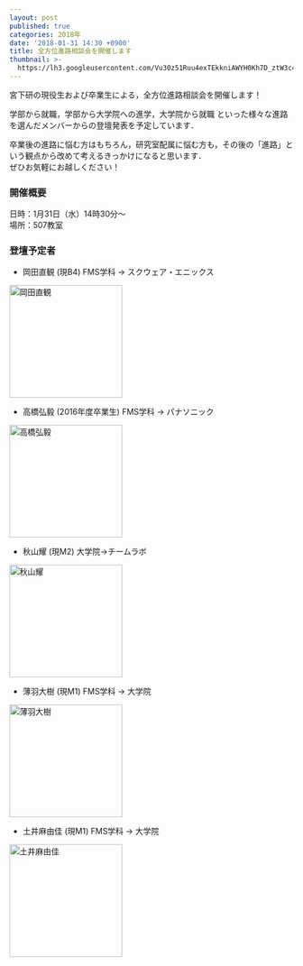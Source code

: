 ```yaml
---
layout: post
published: true
categories: 2018年
date: '2018-01-31 14:30 +0900'
title: 全方位進路相談会を開催します
thumbnail: >-
  https://lh3.googleusercontent.com/Vu30z51Ruu4exTEkkniAWYH0Kh7D_ztW3c4gDKSh30MQxZFXSiwhTCWOKxj5V_enXdoH_llnrcNZu8bi4KCYlDPyH05GoMny6V6wY1Pi1d6WgZ3PtAAfnpNwqNYCzUcOU-8fBvP65g7j68WC0Fi2sUnkc0vUDTXb-CGfPhT8rikb_fQRBEBP9wFmXhnkmoAlYCIC2x5sSCkvxCbIKYPHzNs-hA60IXgZWK8nyQNzguDpv3BreWB2VcZcIvEsywTuprTu3rCvum6ci30tE6ovijZWUTS0KmDyjWMnxWYCF76P4NqYb12SyFt_0joynSdd9OlZUN3edhO3ZrDLHbPIT5UVuOTdT3wDCohQ8R_6cxC1zRzHeGZeKFRek6rW30bw5MkiwFZ5QYDmN1NnDcr0dhPK4d2jiWWCcPglaK1HF8BR8PVKFZ5K-xEUdyj-yBXhU7vTxwryB405UetcTX6PzrZ427vogabYQ050iKxTWWXdIfPtNYiB8Yjz1MJODB3rW4S_65LIqTeUCHv2Cu0jh5SWrXQAi5zoy1dRW4NUlugGvLMGTp2TIVOpQJWqHkiXTQTw6yq2SGmpVkGGuWuOwhqzJCAwVe3FA7CYLPehHyOi9f43ztiELDaXpdHHl8ljly_56yjGwNHYEUZdlOaqpwf18BOY7Tyo=w1280-h720-no?pageId=103824382426691254815
---
```

宮下研の現役生および卒業生による，全方位進路相談会を開催します！  
  
学部から就職，学部から大学院への進学，大学院から就職 といった様々な進路を選んだメンバーからの登壇発表を予定しています．
  
卒業後の進路に悩む方はもちろん，研究室配属に悩む方も，その後の「進路」という観点から改めて考えるきっかけになると思います．  
ぜひお気軽にお越しください！  
  

### 開催概要
日時：1月31日（水）14時30分～  
場所：507教室  

### 登壇予定者
- 岡田直観 (現B4) FMS学科 → スクウェア・エニックス  
<img src="https://lh3.googleusercontent.com/bKKxc53jPVgNKzViUwK_pBUWZKhwj84kCwZZ1rjbO9DKiTzl1L22fc_exLcCXQJv6mhxCavr9_OOZtCC17W3bCXO0REtIBnBFB4IuyjxI7yt2WmGBlc63eQnEq95sI4dnem6foSog-nKywtWTjj3qCwVmTPUkGTUD3SzdxAiBugjsFqLX6vryp38D4wDMfjhix4kai3FjSyvG9YP31Ftl8e-cTWi1B8sI25Ft6MVhUJSk62-iJMbyRX6TjJeLVWom9pxt-mAxUV9hcsa1YKRu5BnpFyZerI4W5SmreaFSpFJVM2ipob8ONEohaQa9j2q9zsR6QMV6UubbcQQaWgSa_qof8g3MzfgjZbPX79-JLlLgwr2muYv0zyh4C-rD_cD-t7ST-5nbC9F4FCVcO1vQAV-2G4aJYLbM1T1Yfwni--ospl62qqqc4I0XawKLAkU9U_LhTc6QBWDmuS_KyLVyV_6qao8G2DfJye_q3z1Mt4dHLiMoqwaiQZ9NBI3roMqk48KO1wWTCLyIl90mj_tEoECdqNeUZrnAb3MCxLPhjgTFZafZGyEeGghHBYaOd87_KPqLOlg4dBwhNQS6GhiUQjNSC0DX_QNpM9_p5wO2eLKMuc75XQM24dpsUH4Al9g_9HorogoSAWr-j-owiRDz_c9cKd9WqbE=s600-no?pageId=103824382426691254815=s200" alt="岡田直観"  style="width:200px;"  />

- 高橋弘毅 (2016年度卒業生) FMS学科 → パナソニック  
<img src="https://lh3.googleusercontent.com/8xiiMMwb1BaphLTsr4Lq7YUuOzweIFBffT0YrnAiSIydxgQRHsy1Ocg4CFf3EfLoCo8rKSLMAUMdEaCCPn_LultOnVebANhju9yGPbUKR7v4jHOnMR7gXIzh10wf-sehpjLVfskCeCZRGrL4Nw8k6YZP79RFO8dEFCW9LCbqqEZi_3F7vOpbGmigQkjkY9_UaR4fI8qhqHkrcIwF3ILk7PLLtfI8ty084cFfm9dx7wFEoaVMaTf0FOxj-E2Mcvz4Vgj8nAznF4MvDJ28R0PBSkXW3U1V2dX6Gxe-_66t9kKFcUZyrPnhwUpIJinHzdWaq-HY7FNL8m5Yyio3vJs8yqrogShqc03ocabyxIsrCp2yXbCJVJO3ojgGR2fZRu5ftwGaXDHz3YChfoAUDnYvvvN5j9YqgVJL5r1r4_FBA2wXlbicpTVbxr1oAbOCL3i9_UwTPTHSaGCJ_3FnPrFy_nelCBpZizZCgKMyLl2nr5N5rJE0nMrv1DVCQmR0sAL-iySy7kILZjlUl-mycK9OAlaDeJtbw8w_Bvomt2zxrdqc9WjFLvTwTi_TbR38K4JPu9v0F8jGi8GAQedStuPmDnqmUEUYlIvnLFsJyiwUG4Lr-ehpqr6dV5T6g7FX2inGJ7bEdSRLf4Xf0TxXOT0JgtiJovg_HDYV=s700-no?pageId=103824382426691254815=s200" alt="高橋弘毅"  style="width:200px;"  />

- 秋山耀 (現M2) 大学院→チームラボ

<img src="https://lh3.googleusercontent.com/CljkvT_J4PYmFVSRaNRN7C1FxDi8kfnk9iHGBJ9E86k0spZERbDNW_7DrIh9_to84mDytUUGnuf62MWTVE1ih2r7CeKbKWXGrFVZoVnzFFWLtSmYXNhnKyAZQtqMeuNlBaoJyGLR-rYyqrSSvYqk4Vy76eSoqwpGti63jok_-4f2G4n2AYPNQ0N5MWk4Z0OCHTmYmDOaNgGeQFijGI7BvomjjXKwj5t4rBH1wAB8Aa7LDZRH9b9bCTgJLeRDifghhWwphJn-jwJGCW0VaTEtjy5eMvchXuXqfjW54OizUCYL0f-a4Rhscum5MdPz-afoL9XxKeuDm2by1uNunJly_pVjfHMKShN8WPDxaPcxVzmu0YzN34WygzAfPH7eiPHpROasmekSA5VTj2W2iGWMoL22QwcbS5i-gVnI1XFRSi9Y9FJKTxZJXobRHAt0e0l0ESTbM-5vloiDdIw71jo4XDXR7sR_MmxjBD5AYNwLc4xKsWpxOJb3Z_-c7W6D-ZkFKj0V2byQ334TcVMh1_7VZ2tNVs4fGJt70KxtYGtu5H2kxDhgfTN94E2mIG5DtVnSHF7svHHLBZU7py01-tVQJsTzH-Rb-OjIo14tZX76m2h9T-fpp9bTswUrwAYAd_R8XVsaemiPLnyIrqEGbWROen00qS8qF-IU=w1033-h947-no?pageId=103824382426691254815" alt="秋山耀"  style="width:200px;"  />


- 薄羽大樹 (現M1) FMS学科 → 大学院
<img src="https://avatars.io/facebook/hrky0206/large" alt="薄羽大樹"  style="width:200px;"  />

- 土井麻由佳 (現M1) FMS学科 → 大学院
<img src="https://lh3.googleusercontent.com/lMHEdA9MXowgpXik0ex1_2xDDYvyk1FD_922nDtMihzL3tBnMOj33mrwmCVDbJt-a9sSNWf8CYcdw1XH6mkVjfsOIqTFgH5dUdNUZHJKvXjM0YlZLzn5EOy7dPhzOqXwlKqgfcQUytgGvJNyXgRqkDY5s1JHTykdSzlsOOb6rI3-HoJkHmvwNQCX2dNZYLdknDguhmupGybCjAhQltMpF-2JSCaQyRCpZvxDq4kYRwrFila6QsTJzoTGFRHwoTZ3PvSNo1T0EE5vbpEGiKLTrOAH2TlOWUQlhJiddyAbe9SFk-LK8qYuLs4MOpjv991XAqgAn1sDCbT9tYQtrckYK9IKC-5sN4TbzK4cPIV11Fa5hkfJDhrxofY8b389oY0Wmrw6RnXyi_kX7DJXU8f-NtiYk1KWEDrRcBWD9ULJgGOtak0gE8fgjrUGp0CSKfYvpaJXyarTWS17zbsojgCW6y1uduqooJv4a3yFmr4R9ZkcKFpdiOF67K4SldAeReDlg0dWZTf105vb4i3qD3xa1VQCQeclMAdYLLqsSnNUgHmLwZGAMV1AWGGpyQoSgGckodcUdOlKUUxWLGgjtpmBZ5CqrmFhXEuFGhYsKlLYnsK2KHBW4x2PmCxNOdC1__Tgh6gToVr-f4INkh-FIarhehRuxo3CSou5BaFlbe_ASw=s200" alt="土井麻由佳"  style="width:200px;"  />


